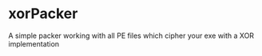 # xorPacker
A simple packer working with all PE files which cipher your exe with a XOR implementation
